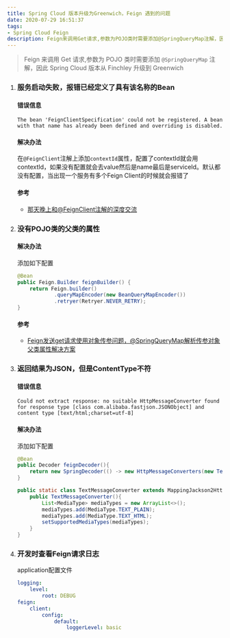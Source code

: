 ```yaml
---
title: Spring Cloud 版本升级为Greenwich，Feign 遇到的问题
date: 2020-07-29 16:51:37
tags:
- Spring Cloud Feign
description: Feign来调用Get请求,参数为POJO类时需要添加@SpringQueryMap注解，因此Spring Cloud版本从Finchley升级到Greenwich，之后所遇到的问题
---
```


> Feign 来调用 Get 请求,参数为 POJO 类时需要添加 `@SpringQueryMap` 注解，因此 Spring Cloud 版本从 Finchley 升级到 Greenwich

1. ### 服务启动失败，报错已经定义了具有该名称的Bean

    #### 错误信息

    ```
    The bean 'FeignClientSpecification' could not be registered. A bean with that name has already been defined and overriding is disabled.
    ```

    #### 解决办法

    在`@FeignClient`注解上添加`contextId`属性，配置了contextId就会用contextId，如果没有配置就会去value然后是name最后是serviceId。默认都没有配置，当出现一个服务有多个Feign Client的时候就会报错了

    #### 参考

    - [那天晚上和@FeignClient注解的深度交流](https://juejin.im/post/5e13e8116fb9a0481e2796a3#heading-5)

2. ### 没有POJO类的父类的属性

    #### 解决办法

    添加如下配置

    ```java
    @Bean
    public Feign.Builder feignBuilder() {
        return Feign.builder()
                .queryMapEncoder(new BeanQueryMapEncoder())
                .retryer(Retryer.NEVER_RETRY);
    }
    ```

    #### 参考

    - [Feign发送get请求使用对象传参问题，@SpringQueryMap解析传参对象父类属性解决方案](https://blog.csdn.net/li295214001/article/details/90410945)

3. ### 返回结果为JSON，但是ContentType不符

    #### 错误信息

    ```
    Could not extract response: no suitable HttpMessageConverter found for response type [class com.alibaba.fastjson.JSONObject] and content type [text/html;charset=utf-8]
    ```

    #### 解决办法

    添加如下配置

    ```java
    @Bean
    public Decoder feignDecoder(){
        return new SpringDecoder(() -> new HttpMessageConverters(new TextMessageConverter()));
    }

    public static class TextMessageConverter extends MappingJackson2HttpMessageConverter {
        public TextMessageConverter(){
            List<MediaType> mediaTypes = new ArrayList<>();
            mediaTypes.add(MediaType.TEXT_PLAIN);
            mediaTypes.add(MediaType.TEXT_HTML);
            setSupportedMediaTypes(mediaTypes);
        }
    }
    ```

4. ### 开发时查看Feign请求日志

    application配置文件
    ```yml
    logging:
        level:
            root: DEBUG
    feign:
        client:
            config:
                default:
                    loggerLevel: basic
    ```